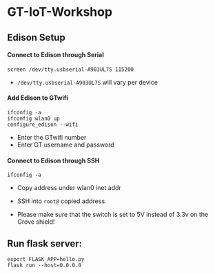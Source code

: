 # GT-IoT-Workshop

## Edison Setup

#### Connect to Edison through Serial
```
screen /dev/tty.usbserial-A903UL7S 115200
```
* `/dev/tty.usbserial-A903UL7S` will vary per device

#### Add Edison to GTwifi
```
ifconfig -a
ifconfig wlan0 up
configure_edison --wifi
```
* Enter the GTwifi number
* Enter GT username and password

#### Connect to Edison through SSH
```
ifconfig -a
```
* Copy address under wlan0 inet addr
* SSH into `root@` copied address

* Please make sure that the switch is set to 5V instead of 3.3v on the Grove shield!

## Run flask server:
```
export FLASK_APP=hello.py
flask run --host=0.0.0.0
```